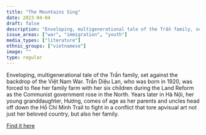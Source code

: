```yaml
---
title: "The Mountains Sing"
date: 2023-04-04
draft: false
description: "Enveloping, multigenerational tale of the Trần family, set against the backdrop of the Việt Nam War. Trần Diệu Lan, who was born in 1920, was forced to flee her family farm with her six children during the Land Reform as the Communist government rose in the North. Years later in Hà Nội, her young granddaughter, Hương, comes of age as her parents and uncles head off down the Hồ Chí Minh Trail to fight in a conflict that tore apvisual art not just her beloved country, but also her family."
issue_areas: ["war", "immigration", "youth"]
media_types: ["literature"]
ethnic_groups: ["vietnamese"]
image: ""
type: regular
---
```


Enveloping, multigenerational tale of the Trần family, set against the backdrop of the Việt Nam War. Trần Diệu Lan, who was born in 1920, was forced to flee her family farm with her six children during the Land Reform as the Communist government rose in the North. Years later in Hà Nội, her young granddaughter, Hương, comes of age as her parents and uncles head off down the Hồ Chí Minh Trail to fight in a conflict that tore apvisual art not just her beloved country, but also her family.

[Find it here](https://www.npr.org/2020/03/19/817857822/the-mountains-sing-a-song-of-many-voices)
